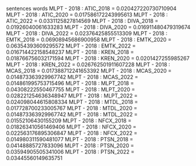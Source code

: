 sentences
words
MLPT - 2018 : ATIC_2018 = 0.020427220730710904
MLPT - 2018 : ATIC_2020 = 0.017586172243995613
MLPT - 2018 : ATIC_2022 = 0.0331125827814569
MLPT - 2018 : DIVA_2018 = 0.01926040061633283
MLPT - 2018 : DIVA_2020 = 0.016911480479319674
MLPT - 2018 : DIVA_2022 = 0.02376425855513309
MLPT - 2018 : EMTK_2018 = 0.06908945686900958
MLPT - 2018 : EMTK_2020 = 0.06354393609295572
MLPT - 2018 : EMTK_2022 = 0.016714422158548237
MLPT - 2018 : KREN_2018 = 0.018766756032171594
MLPT - 2018 : KREN_2020 = 0.0201427255985267
MLPT - 2018 : KREN_2022 = 0.026762501911607228
MLPT - 2018 : MCAS_2018 = 0.017388712241653392
MLPT - 2018 : MCAS_2020 = 0.014873363929967742
MLPT - 2018 : MCAS_2022 = 0.014861995753715496
MLPT - 2018 : MLPT_2018 = 0.04308222550467755
MLPT - 2018 : MLPT_2020 = 0.028221254636348947
MLPT - 2018 : MLPT_2022 = 0.024098044615808334
MLPT - 2018 : MTDL_2018 = 0.017728700233005767
MLPT - 2018 : MTDL_2020 = 0.014873363929967742
MLPT - 2018 : MTDL_2022 = 0.01552106430155209
MLPT - 2018 : NFCX_2018 = 0.018263410561469406
MLPT - 2018 : NFCX_2020 = 0.022563176895306847
MLPT - 2018 : NFCX_2022 = 0.014980311590481077
MLPT - 2018 : PTSN_2018 = 0.04148885727833096
MLPT - 2018 : PTSN_2020 = 0.03594905505341006
MLPT - 2018 : PTSN_2022 = 0.03445560149635751
